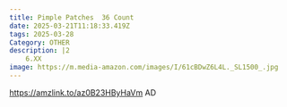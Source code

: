 ```yaml
---
title: Pimple Patches  36 Count
date: 2025-03-21T11:18:33.419Z
tags: 2025-03-28
Category: OTHER
description: |2
    6.XX
image: https://m.media-amazon.com/images/I/61cBDwZ6L4L._SL1500_.jpg
---
```

https://amzlink.to/az0B23HByHaVm   AD